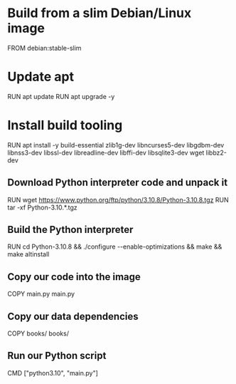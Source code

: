 # Build from a slim Debian/Linux image
FROM debian:stable-slim

# Update apt
RUN apt update
RUN apt upgrade -y

# Install build tooling
RUN apt install -y build-essential zlib1g-dev libncurses5-dev libgdbm-dev libnss3-dev libssl-dev libreadline-dev libffi-dev libsqlite3-dev wget libbz2-dev

## Download Python interpreter code and unpack it
RUN wget https://www.python.org/ftp/python/3.10.8/Python-3.10.8.tgz
RUN tar -xf Python-3.10.*.tgz

## Build the Python interpreter
RUN cd Python-3.10.8 && ./configure --enable-optimizations && make && make altinstall

## Copy our code into the image
COPY main.py main.py

## Copy our data dependencies
COPY books/ books/

## Run our Python script
CMD ["python3.10", "main.py"]